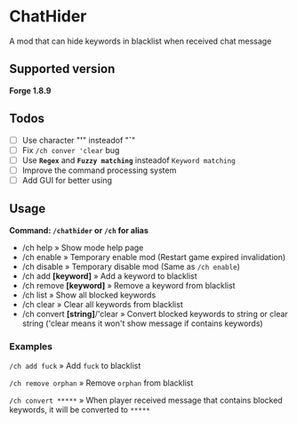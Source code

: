 # ChatHider
A mod that can hide keywords in blacklist when received chat message

## Supported version
**Forge 1.8.9**

## Todos
- [ ] Use character "**'**" insteadof "**`**"
- [ ] Fix `/ch conver 'clear` bug
- [ ] Use **`Regex`** and **`Fuzzy matching`** insteadof `Keyword matching`
- [ ] Improve the command processing system
- [ ] Add GUI for better using

## Usage
**Command: `/chathider` or `/ch` for alias**

- /ch help » Show mode help page
- /ch enable » Temporary enable mod (Restart game expired invalidation)
- /ch disable » Temporary disable mod (Same as `/ch enable`)
- /ch add **[keyword]** » Add a keyword to blacklist
- /ch remove **[keyword]** » Remove a keyword from blacklist
- /ch list » Show all blocked keywords
- /ch clear » Clear all keywords from blacklist
- /ch convert **[string]**/'clear » Convert blocked keywords to string or clear string ('clear means it won't show message if contains keywords)

### Examples
`/ch add fuck` » Add `fuck` to blacklist

`/ch remove orphan` » Remove `orphan` from blacklist

`/ch convert *****` » When player received message that contains blocked keywords, it will be converted to `*****`
